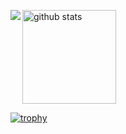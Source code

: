 <p align="left"> 
 <a href="https://github.com/anuraghazra/github-readme-stats">
    <img align="left" src="https://github-readme-stats.vercel.app/api/top-langs/?username=Km-3005&count_private=true" />
</a>
  <img alt="github stats" height="150px" src="https://github-readme-stats.vercel.app/api?username=Km-3005&count_private=true&show_icons=true&show_icons=true&theme=onedark" />
</p>

[![trophy](https://github-profile-trophy.vercel.app/?username=Km-3005&theme=onedark&column=7
)](https://github.com/ryo-ma/github-profile-trophy)
